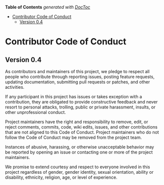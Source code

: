 <!-- START doctoc generated TOC please keep comment here to allow auto update -->
<!-- DON'T EDIT THIS SECTION, INSTEAD RE-RUN doctoc TO UPDATE -->
**Table of Contents**  *generated with [DocToc](https://github.com/thlorenz/doctoc)*

- [Contributor Code of Conduct](#contributor-code-of-conduct)
  - [Version 0.4](#version-04)

<!-- END doctoc generated TOC please keep comment here to allow auto update -->

# Contributor Code of Conduct
## Version 0.4

As contributors and maintainers of this project, we pledge to respect all people who contribute through reporting issues, posting feature requests, updating documentation, submitting pull requests or patches, and other activities.

If any participant in this project has issues or takes exception with a contribution, they are obligated to provide constructive feedback and never resort to personal attacks, trolling, public or private harassment, insults, or other unprofessional conduct.

Project maintainers have the right and responsibility to remove, edit, or reject comments, commits, code, wiki edits, issues, and other contributions that are not aligned to this Code of Conduct. Project maintainers who do not follow the Code of Conduct may be removed from the project team.

Instances of abusive, harassing, or otherwise unacceptable behavior may be reported by opening an issue or contacting one or more of the project maintainers.

We promise to extend courtesy and respect to everyone involved in this project regardless of gender, gender identity, sexual orientation, ability or disability, ethnicity, religion, age, or level of experience.

